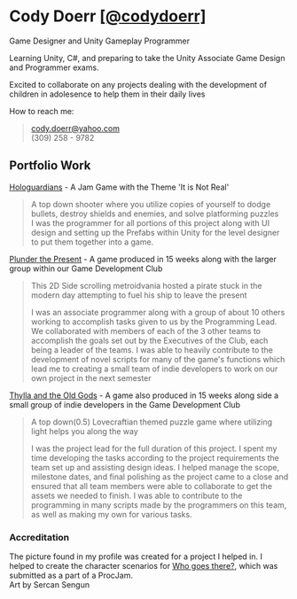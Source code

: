 # Cody Doerr [[@codydoerr]](https://github.com/codydoerr)
  
 Game Designer and Unity Gameplay Programmer   
   
 Learning Unity, C#, and preparing to take the Unity Associate Game Design and Programmer exams.  
   
 Excited to collaborate on any projects dealing with the development of children in adolesence to help them in their daily lives  
   
 How to reach me:  
 >cody.doerr@yahoo.com  
 >(309) 258 - 9782  


## Portfolio Work  
[Hologuardians](https://codydoerr.itch.io/hologuardians) - A Jam Game with the Theme 'It is Not Real'  
>A top down shooter where you utilize copies of yourself to dodge bullets, destroy shields and enemies, and solve platforming puzzles  
>I was the programmer for all portions of this project along with UI design and setting up the Prefabs within Unity for the level designer to put them together into a game.  

[Plunder the Present](https://isu-game-dev-club.itch.io/plunder-the-present) - A game produced in 15 weeks along with the larger group within our Game Development Club
>This 2D Side scrolling metroidvania hosted a pirate stuck in the modern day attempting to fuel his ship to leave the present  
>  
>I was an associate programmer along with a group of about 10 others working to accomplish tasks given to us by the Programming Lead. We collaborated with members of each of the 3 other teams to accomplish the goals set out by the Executives of the Club, each being a leader of the teams. I was able to heavily contribute to the development of novel scripts for many of the game's functions which lead me to creating a small team of indie developers to work on our own project in the next semester  
>
[Thylla and the Old Gods](https://isu-game-dev-club.itch.io/thylla-and-the-old-gods) - A game also produced in 15 weeks along side a small group of indie developers in the Game Development Club
     
>A top down(0.5) Lovecraftian themed puzzle game where utilizing light helps you along the way 
>  
>I was the project lead for the full duration of this project. I spent my time developing the tasks according to the project requirements the team set up and assisting design ideas. I helped manage the scope, milestone dates, and final polishing as the project came to a close and ensured that all team members were able to collaborate to get the assets we needed to finish. I was able to contribute to the programming in many scripts made by the programmers on this team, as well as making my own for various tasks.

### Accreditation
The picture found in my profile was created for a project I helped in. I helped to create the character scenarios for [Who goes there?](https://sercansengun.itch.io/who-goes-there), which was submitted as a part of a ProcJam.  
Art by Sercan Sengun

<!---
codydoerr/codydoerr is a ✨ special ✨ repository because its `README.md` (this file) appears on your GitHub profile.
You can click the Preview link to take a look at your changes.
--->

